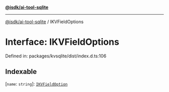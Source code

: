 [**@isdk/ai-tool-sqlite**](../README.md)

***

[@isdk/ai-tool-sqlite](../globals.md) / IKVFieldOptions

# Interface: IKVFieldOptions

Defined in: packages/kvsqlite/dist/index.d.ts:106

## Indexable

\[`name`: `string`\]: [`IKVFieldOption`](IKVFieldOption.md)

